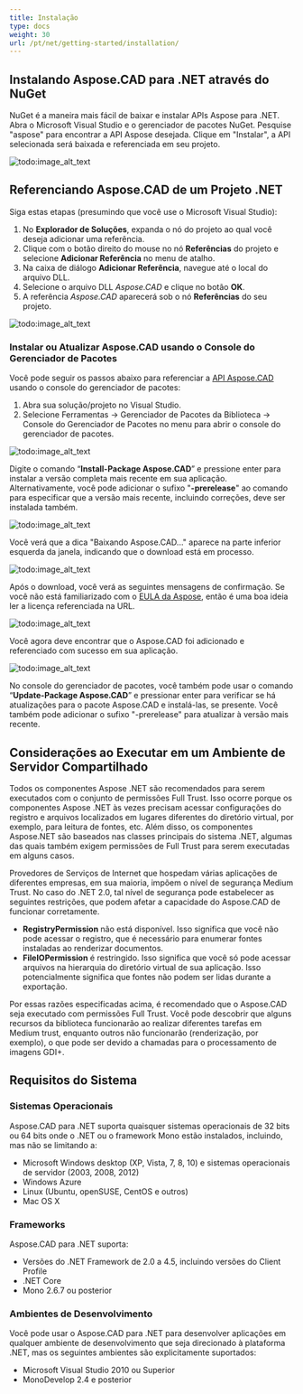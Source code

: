 ```yaml
---
title: Instalação
type: docs
weight: 30
url: /pt/net/getting-started/installation/
---
```


## **Instalando Aspose.CAD para .NET através do NuGet**

NuGet é a maneira mais fácil de baixar e instalar APIs Aspose para .NET. Abra o Microsoft Visual Studio e o gerenciador de pacotes NuGet. Pesquise "aspose" para encontrar a API Aspose desejada. Clique em "Instalar", a API selecionada será baixada e referenciada em seu projeto.

![todo:image_alt_text](/_assets/install/installation_1.png)

## **Referenciando Aspose.CAD de um Projeto .NET**

Siga estas etapas (presumindo que você use o Microsoft Visual Studio):

1. No **Explorador de Soluções**, expanda o nó do projeto ao qual você deseja adicionar uma referência.
1. Clique com o botão direito do mouse no nó **Referências** do projeto e selecione **Adicionar Referência** no menu de atalho.
1. Na caixa de diálogo **Adicionar Referência**, navegue até o local do arquivo DLL.
1. Selecione o arquivo DLL *Aspose.CAD* e clique no botão **OK**.
1. A referência *Aspose.CAD* aparecerá sob o nó **Referências** do seu projeto.

![todo:image_alt_text](/_assets/install/installation_2.png)

### **Instalar ou Atualizar Aspose.CAD usando o Console do Gerenciador de Pacotes**

Você pode seguir os passos abaixo para referenciar a [API Aspose.CAD](https://www.nuget.org/packages/Aspose.CAD/) usando o console do gerenciador de pacotes:

1. Abra sua solução/projeto no Visual Studio.
1. Selecione Ferramentas -> Gerenciador de Pacotes da Biblioteca -> Console do Gerenciador de Pacotes no menu para abrir o console do gerenciador de pacotes.

![todo:image_alt_text](/_assets/install/installation_3.png)

Digite o comando “**Install-Package Aspose.CAD**” e pressione enter para instalar a versão completa mais recente em sua aplicação. Alternativamente, você pode adicionar o sufixo "**-prerelease**" ao comando para especificar que a versão mais recente, incluindo correções, deve ser instalada também.

![todo:image_alt_text](/_assets/install/installation_4.png)

Você verá que a dica "Baixando Aspose.CAD..." aparece na parte inferior esquerda da janela, indicando que o download está em processo. 

![todo:image_alt_text](/_assets/install/installation_5.png)

Após o download, você verá as seguintes mensagens de confirmação. Se você não está familiarizado com o [EULA da Aspose](https://about.aspose.com/legal/eula), então é uma boa ideia ler a licença referenciada na URL.

![todo:image_alt_text](/_assets/install/installation_6.png)

Você agora deve encontrar que o Aspose.CAD foi adicionado e referenciado com sucesso em sua aplicação.

![todo:image_alt_text](/_assets/install/installation_7.png)

No console do gerenciador de pacotes, você também pode usar o comando “**Update-Package Aspose.CAD**” e pressionar enter para verificar se há atualizações para o pacote Aspose.CAD e instalá-las, se presente. Você também pode adicionar o sufixo "-prerelease" para atualizar à versão mais recente.

## **Considerações ao Executar em um Ambiente de Servidor Compartilhado**

Todos os componentes Aspose .NET são recomendados para serem executados com o conjunto de permissões Full Trust. Isso ocorre porque os componentes Aspose .NET às vezes precisam acessar configurações do registro e arquivos localizados em lugares diferentes do diretório virtual, por exemplo, para leitura de fontes, etc. Além disso, os componentes Aspose.NET são baseados nas classes principais do sistema .NET, algumas das quais também exigem permissões de Full Trust para serem executadas em alguns casos.

Provedores de Serviços de Internet que hospedam várias aplicações de diferentes empresas, em sua maioria, impõem o nível de segurança Medium Trust. No caso do .NET 2.0, tal nível de segurança pode estabelecer as seguintes restrições, que podem afetar a capacidade do Aspose.CAD de funcionar corretamente.

- **RegistryPermission** não está disponível. Isso significa que você não pode acessar o registro, que é necessário para enumerar fontes instaladas ao renderizar documentos.
- **FileIOPermission** é restringido. Isso significa que você só pode acessar arquivos na hierarquia do diretório virtual de sua aplicação. Isso potencialmente significa que fontes não podem ser lidas durante a exportação.

Por essas razões especificadas acima, é recomendado que o Aspose.CAD seja executado com permissões Full Trust. Você pode descobrir que alguns recursos da biblioteca funcionarão ao realizar diferentes tarefas em Medium trust, enquanto outros não funcionarão (renderização, por exemplo), o que pode ser devido a chamadas para o processamento de imagens GDI+.

## **Requisitos do Sistema**

### **Sistemas Operacionais**

Aspose.CAD para .NET suporta quaisquer sistemas operacionais de 32 bits ou 64 bits onde o .NET ou o framework Mono estão instalados, incluindo, mas não se limitando a:

- Microsoft Windows desktop (XP, Vista, 7, 8, 10) e sistemas operacionais de servidor (2003, 2008, 2012)
- Windows Azure
- Linux (Ubuntu, openSUSE, CentOS e outros)
- Mac OS X

### **Frameworks**

Aspose.CAD para .NET suporta:

- Versões do .NET Framework de 2.0 a 4.5, incluindo versões do Client Profile
- .NET Core
- Mono 2.6.7 ou posterior

### **Ambientes de Desenvolvimento**

Você pode usar o Aspose.CAD para .NET para desenvolver aplicações em qualquer ambiente de desenvolvimento que seja direcionado à plataforma .NET, mas os seguintes ambientes são explicitamente suportados:

- Microsoft Visual Studio 2010 ou Superior
- MonoDevelop 2.4 e posterior
